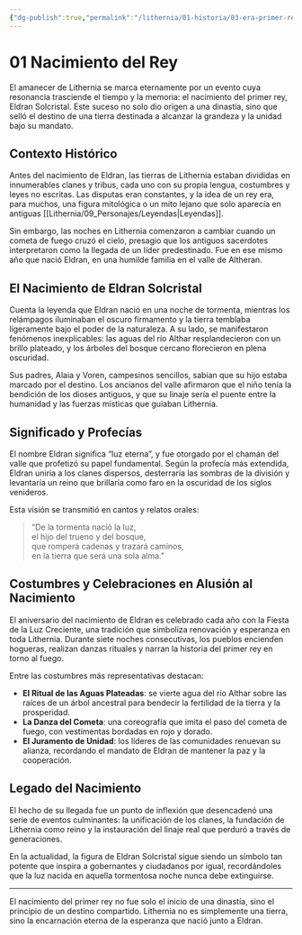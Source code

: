 ```yaml
---
{"dg-publish":true,"permalink":"/lithernia/01-historia/03-era-primer-rey/01-nacimiento-del-rey/","title":"Nacimiento del Rey","tags":["lithernia","historia","evento"]}
---
```


# 01 Nacimiento del Rey

El amanecer de Lithernia se marca eternamente por un evento cuya resonancia trasciende el tiempo y la memoria: el nacimiento del primer rey, Eldran Solcristal. Este suceso no solo dio origen a una dinastía, sino que selló el destino de una tierra destinada a alcanzar la grandeza y la unidad bajo su mandato.

## Contexto Histórico

Antes del nacimiento de Eldran, las tierras de Lithernia estaban divididas en innumerables clanes y tribus, cada uno con su propia lengua, costumbres y leyes no escritas. Las disputas eran constantes, y la idea de un rey era, para muchos, una figura mitológica o un mito lejano que solo aparecía en antiguas [[Lithernia/09_Personajes/Leyendas\|Leyendas]].

Sin embargo, las noches en Lithernia comenzaron a cambiar cuando un cometa de fuego cruzó el cielo, presagio que los antiguos sacerdotes interpretaron como la llegada de un líder predestinado. Fue en ese mismo año que nació Eldran, en una humilde familia en el valle de Altheran.

## El Nacimiento de Eldran Solcristal

Cuenta la leyenda que Eldran nació en una noche de tormenta, mientras los relámpagos iluminaban el oscuro firmamento y la tierra temblaba ligeramente bajo el poder de la naturaleza. A su lado, se manifestaron fenómenos inexplicables: las aguas del río Althar resplandecieron con un brillo plateado, y los árboles del bosque cercano florecieron en plena oscuridad.

Sus padres, Alaia y Voren, campesinos sencillos, sabían que su hijo estaba marcado por el destino. Los ancianos del valle afirmaron que el niño tenía la bendición de los dioses antiguos, y que su linaje sería el puente entre la humanidad y las fuerzas místicas que guiaban Lithernia.

## Significado y Profecías

El nombre Eldran significa “luz eterna”, y fue otorgado por el chamán del valle que profetizó su papel fundamental. Según la profecía más extendida, Eldran uniría a los clanes dispersos, desterraría las sombras de la división y levantaría un reino que brillaría como faro en la oscuridad de los siglos venideros.

Esta visión se transmitió en cantos y relatos orales:

> “De la tormenta nació la luz,  
> el hijo del trueno y del bosque,  
> que romperá cadenas y trazará caminos,  
> en la tierra que será una sola alma.”

## Costumbres y Celebraciones en Alusión al Nacimiento

El aniversario del nacimiento de Eldran es celebrado cada año con la Fiesta de la Luz Creciente, una tradición que simboliza renovación y esperanza en toda Lithernia. Durante siete noches consecutivas, los pueblos encienden hogueras, realizan danzas rituales y narran la historia del primer rey en torno al fuego.

Entre las costumbres más representativas destacan:

- **El Ritual de las Aguas Plateadas**: se vierte agua del río Althar sobre las raíces de un árbol ancestral para bendecir la fertilidad de la tierra y la prosperidad.
- **La Danza del Cometa**: una coreografía que imita el paso del cometa de fuego, con vestimentas bordadas en rojo y dorado.
- **El Juramento de Unidad**: los líderes de las comunidades renuevan su alianza, recordando el mandato de Eldran de mantener la paz y la cooperación.

## Legado del Nacimiento

El hecho de su llegada fue un punto de inflexión que desencadenó una serie de eventos culminantes: la unificación de los clanes, la fundación de Lithernia como reino y la instauración del linaje real que perduró a través de generaciones.

En la actualidad, la figura de Eldran Solcristal sigue siendo un símbolo tan potente que inspira a gobernantes y ciudadanos por igual, recordándoles que la luz nacida en aquella tormentosa noche nunca debe extinguirse.

---

El nacimiento del primer rey no fue solo el inicio de una dinastía, sino el principio de un destino compartido. Lithernia no es simplemente una tierra, sino la encarnación eterna de la esperanza que nació junto a Eldran.